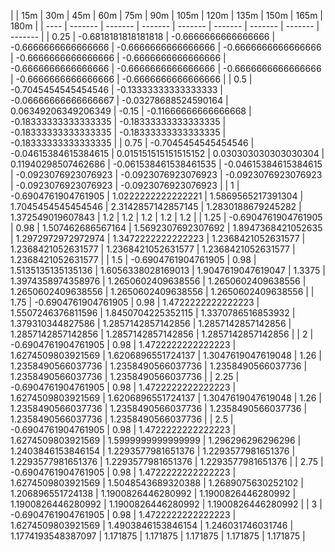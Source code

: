 | | 15m | 30m | 45m | 60m | 75m | 90m | 105m | 120m | 135m | 150m | 165m | 180m | 
| ---- | ------- | ------- | ------- | ------- | ------- | ------- | ------- | ------- |
| 0.25 | -0.6818181818181818 | -0.6666666666666666 | -0.6666666666666666 | -0.6666666666666666 | -0.6666666666666666 | -0.6666666666666666 | -0.6666666666666666 | -0.6666666666666666 | -0.6666666666666666 | -0.6666666666666666 | -0.6666666666666666 | -0.6666666666666666 | 
| 0.5 | -0.7045454545454546 | -0.13333333333333333 | -0.06666666666666667 | -0.03278688524590164 | 0.06349206349206349 | -0.15 | -0.11666666666666668 | -0.18333333333333335 | -0.18333333333333335 | -0.18333333333333335 | -0.18333333333333335 | -0.18333333333333335 | 
| 0.75 | -0.7045454545454546 | -0.04615384615384615 | 0.015151515151515152 | 0.030303030303030304 | 0.11940298507462686 | -0.061538461538461535 | -0.04615384615384615 | -0.0923076923076923 | -0.0923076923076923 | -0.0923076923076923 | -0.0923076923076923 | -0.0923076923076923 | 
| 1 | -0.6904761904761905 | 1.0222222222222221 | 1.5869565217391304 | 1.7045454545454546 | 2.3142857142857145 | 1.2830188679245282 | 1.372549019607843 | 1.2 | 1.2 | 1.2 | 1.2 | 1.2 | 
| 1.25 | -0.6904761904761905 | 0.98 | 1.507462686567164 | 1.5692307692307692 | 1.8947368421052635 | 1.2972972972972974 | 1.3472222222222223 | 1.2368421052631577 | 1.2368421052631577 | 1.2368421052631577 | 1.2368421052631577 | 1.2368421052631577 | 
| 1.5 | -0.6904761904761905 | 0.98 | 1.5135135135135136 | 1.6056338028169013 | 1.9047619047619047 | 1.3375 | 1.3974358974358976 | 1.2650602409638556 | 1.2650602409638556 | 1.2650602409638556 | 1.2650602409638556 | 1.2650602409638556 | 
| 1.75 | -0.6904761904761905 | 0.98 | 1.4722222222222223 | 1.5507246376811596 | 1.8450704225352115 | 1.3370786516853932 | 1.379310344827586 | 1.2857142857142856 | 1.2857142857142856 | 1.2857142857142856 | 1.2857142857142856 | 1.2857142857142856 | 
| 2 | -0.6904761904761905 | 0.98 | 1.4722222222222223 | 1.6274509803921569 | 1.6206896551724137 | 1.3047619047619048 | 1.26 | 1.2358490566037736 | 1.2358490566037736 | 1.2358490566037736 | 1.2358490566037736 | 1.2358490566037736 | 
| 2.25 | -0.6904761904761905 | 0.98 | 1.4722222222222223 | 1.6274509803921569 | 1.6206896551724137 | 1.3047619047619048 | 1.26 | 1.2358490566037736 | 1.2358490566037736 | 1.2358490566037736 | 1.2358490566037736 | 1.2358490566037736 | 
| 2.5 | -0.6904761904761905 | 0.98 | 1.4722222222222223 | 1.6274509803921569 | 1.5999999999999999 | 1.296296296296296 | 1.2403846153846154 | 1.2293577981651376 | 1.2293577981651376 | 1.2293577981651376 | 1.2293577981651376 | 1.2293577981651376 | 
| 2.75 | -0.6904761904761905 | 0.98 | 1.4722222222222223 | 1.6274509803921569 | 1.5048543689320388 | 1.2689075630252102 | 1.206896551724138 | 1.1900826446280992 | 1.1900826446280992 | 1.1900826446280992 | 1.1900826446280992 | 1.1900826446280992 | 
| 3 | -0.6904761904761905 | 0.98 | 1.4722222222222223 | 1.6274509803921569 | 1.4903846153846154 | 1.246031746031746 | 1.1774193548387097 | 1.171875 | 1.171875 | 1.171875 | 1.171875 | 1.171875 | 
